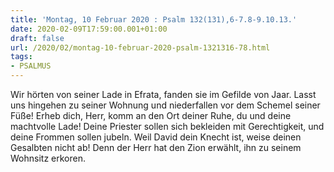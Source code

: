 ```yaml
---
title: 'Montag, 10 Februar 2020 : Psalm 132(131),6-7.8-9.10.13.'
date: 2020-02-09T17:59:00.001+01:00
draft: false
url: /2020/02/montag-10-februar-2020-psalm-1321316-78.html
tags: 
- PSALMUS
---
```


Wir hörten von seiner Lade in Efrata, fanden sie im Gefilde von Jaar. Lasst uns hingehen zu seiner Wohnung und niederfallen vor dem Schemel seiner Füße! Erheb dich, Herr, komm an den Ort deiner Ruhe, du und deine machtvolle Lade! Deine Priester sollen sich bekleiden mit Gerechtigkeit, und deine Frommen sollen jubeln. Weil David dein Knecht ist, weise deinen Gesalbten nicht ab! Denn der Herr hat den Zion erwählt, ihn zu seinem Wohnsitz erkoren.